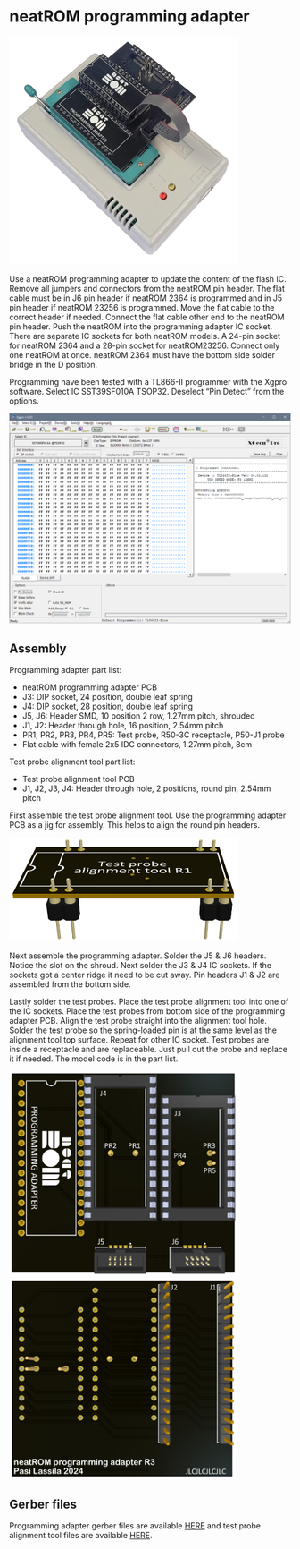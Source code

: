 # neatROM programming adapter

<img src="/images/neatROM_programming_adapter_in_programmer_no_BG.png" width="408">

Use a neatROM programming adapter to update the content of the flash IC. Remove all jumpers and connectors from the neatROM pin header. The flat cable must be in J6 pin header if neatROM 2364 is programmed and in J5 pin header if neatROM 23256 is programmed. Move the flat cable to the correct header if needed. Connect the flat cable other end to the neatROM pin header. Push the neatROM into the programming adapter IC socket. There are separate IC sockets for both neatROM models. A 24-pin socket for neatROM 2364 and a 28-pin socket for neatROM23256. Connect only one neatROM at once. neatROM 2364 must have the bottom side solder bridge in the D position.

Programming have been tested with a TL866-II programmer with the Xgpro software. Select IC SST39SF010A TSOP32. Deselect “Pin Detect” from the options.

<img src="/images/Xgpro_pin_detect.PNG" width="800">

## Assembly

Programming adapter part list:
-	neatROM programming adapter PCB
-	J3: DIP socket, 24 position, double leaf spring
-	J4: DIP socket, 28 position, double leaf spring
-	J5, J6: Header SMD, 10 position 2 row, 1.27mm pitch, shrouded
-	J1, J2: Header through hole, 16 position, 2.54mm pitch
-	PR1, PR2, PR3, PR4, PR5: Test probe, R50-3C receptacle, P50-J1 probe
-	Flat cable with female 2x5 IDC connectors, 1.27mm pitch, 8cm

Test probe alignment tool part list:
-	Test probe alignment tool PCB
-	J1, J2, J3, J4: Header through hole, 2 positions, round pin, 2.54mm pitch

First assemble the test probe alignment tool. Use the programming adapter PCB as a jig for assembly. This helps to align the round pin headers.

<img src="/images/test probe alignment tool.PNG" width="408">

Next assemble the programming adapter. Solder the J5 & J6 headers. Notice the slot on the shroud.
Next solder the J3 & J4 IC sockets. If the sockets got a center ridge it need to be cut away.
Pin headers J1 & J2 are assembled from the bottom side.

Lastly solder the test probes. Place the test probe alignment tool into one of the IC sockets. Place the test probes from bottom side of the programming adapter PCB. Align the test probe straight into the alignment tool hole. Solder the test probe so the spring-loaded pin is at the same level as the alignment tool top surface. Repeat for other IC socket. Test probes are inside a receptacle and are replaceable. Just pull out the probe and replace it if needed. The model code is in the part list.

<img src="/images/Programming adapter top.PNG" width="408"><img src="/images/Programming adapter bot.PNG" width="408">

## Gerber files

Programming adapter gerber files are available [HERE](https://github.com/1c3d1v3r/neatROM/blob/main/programming_adapter/gerbers/PCB_R3.zip) 
and test probe alignment tool files are available
[HERE](https://github.com/1c3d1v3r/neatROM/blob/main/programming_adapter/gerbers/Test_probe_alignment_tool_R1.zip).


